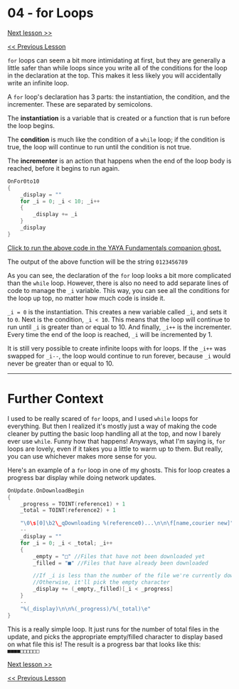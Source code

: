 # 04 - for Loops

[Next lesson >>]()

[<< Previous Lesson]()

`for` loops can seem a bit more intimidating at first, but they are generally a little safer than while loops since you write all of the conditions for the loop in the declaration at the top. This makes it less likely you will accidentally write an infinite loop.

A `for` loop's declaration has 3 parts: the instantiation, the condition, and the incrementer. These are separated by semicolons.

The **instantiation** is a variable that is created or a function that is run before the loop begins.

The **condition** is much like the condition of a `while` loop; if the condition is true, the loop will continue to run until the condition is not true.

The **incrementer** is an action that happens when the end of the loop body is reached, before it begins to run again.

```c
OnFor0to10
{
	_display = ""
	for _i = 0; _i < 10; _i++
	{
		_display += _i
	}
	_display
}
```

[Click to run the above code in the YAYA Fundamentals companion ghost.](https://zichqec.github.io/s-the-skeleton/jump.html?url=x-ukagaka-link%3Atype%3Devent%26ghost%3DYAYA%20Fundamentals%26info%3DOnExample.M3.L4.For0to10)

The output of the above function will be the string `0123456789`

As you can see, the declaration of the `for` loop looks a bit more complicated than the `while` loop. However, there is also no need to add separate lines of code to manage the `_i` variable. This way, you can see all the conditions for the loop up top, no matter how much code is inside it.

`_i = 0` is the instantiation. This creates a new variable called `_i`, and sets it to `0`. Next is the condition, `_i < 10`. This means that the loop will continue to run until `_i` is greater than or equal to 10. And finally, `_i++` is the incrementer. Every time the end of the loop is reached, `_i` will be incremented by 1.

It is still very possible to create infinite loops with for loops. If the `_i++` was swapped for `_i--`, the loop would continue to run forever, because `_i` would never be greater than or equal to 10.

---

# Further Context

I used to be really scared of `for` loops, and I used `while` loops for everything. But then I realized it's mostly just a way of making the code cleaner by putting the basic loop handling all at the top, and now I barely ever use `while`. Funny how that happens! Anyways, what I'm saying is, `for` loops are lovely, even if it takes you a little to warm up to them. But really, you can use whichever makes more sense for you.

Here's an example of a `for` loop in one of my ghosts. This for loop creates a progress bar display while doing network updates.

```c
OnUpdate.OnDownloadBegin
{
	_progress = TOINT(reference1) + 1
	_total = TOINT(reference2) + 1

	"\0\s[0]\b2\_qDownloading %(reference0)...\n\n\f[name,courier new]"
	--
	_display = ""
	for _i = 0; _i < _total; _i++
	{
		_empty = "□" //Files that have not been downloaded yet
		_filled = "■" //Files that have already been downloaded

		//If _i is less than the number of the file we're currently downloading, this will pick the filled character
		//Otherwise, it'll pick the empty character
		_display += (_empty,_filled)[_i < _progress]
	}
	--
	"%(_display)\n\n%(_progress)/%(_total)\e"
}
```

This is a really simple loop. It just runs for the number of total files in the update, and picks the appropriate empty/filled character to display based on what file this is! The result is a progress bar that looks like this: `■■■■□□□□□□`

[Next lesson >>]()

[<< Previous Lesson]()